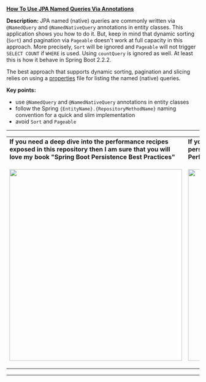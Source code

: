 **[How To Use JPA Named Queries Via Annotations](https://github.com/AnghelLeonard/Hibernate-SpringBoot/tree/master/HibernateSpringBootNamedQueriesViaAnnotations)**
  
**Description:** JPA named (native) queries are commonly written via `@NamedQuery` and `@NamedNativeQuery` annotations in entity classes.  This application shows you how to do it. But, keep in mind that dynamic sorting (`Sort`) and pagination via `Pageable` doesn't work at full capacity in this approach. More precisely, `Sort` will be ignored and `Pageable` will not trigger `SELECT COUNT` if `WHERE` is used. Using `countQuery` is ignored as well. At least this is how it behave in Spring Boot 2.2.2.

The best approach that supports dynamic sorting, pagination and slicing relies on using a [properties](https://github.com/AnghelLeonard/Hibernate-SpringBoot/tree/master/HibernateSpringBootNamedQueriesInPropertiesFile) file for listing the named (native) queries.
 
**Key points:**
- use `@NamedQuery` and `@NamedNativeQuery` annotations in entity classes
- follow the Spring `{EntityName}.{RepositoryMethodName}` naming convention for a quick and slim implementation
- avoid `Sort` and `Pageable`

-----------------------------------------------------------------------------------------------------------------------    
<table>
     <tr><td><b>If you need a deep dive into the performance recipes exposed in this repository then I am sure that you will love my book "Spring Boot Persistence Best Practices"</b></td><td><b>If you need a hand of tips and illustrations of 100+ Java persistence performance issues then "Java Persistence Performance Illustrated Guide" is for you.</b></td></tr>
     <tr><td>
<a href="https://www.apress.com/us/book/9781484256251"><p align="left"><img src="https://github.com/AnghelLeonard/Hibernate-SpringBoot/blob/master/Spring%20Boot%20Persistence%20Best%20Practices.jpg" height="500" width="450"/></p></a>
</td><td>
<a href="https://leanpub.com/java-persistence-performance-illustrated-guide"><p align="right"><img src="https://github.com/AnghelLeonard/Hibernate-SpringBoot/blob/master/Java%20Persistence%20Performance%20Illustrated%20Guide.jpg" height="500" width="450"/></p></a>
</td></tr></table>

-----------------------------------------------------------------------------------------------------------------------    

